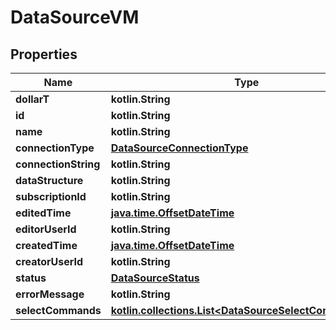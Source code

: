 
# DataSourceVM

## Properties
Name | Type | Description | Notes
------------ | ------------- | ------------- | -------------
**dollarT** | **kotlin.String** |  | 
**id** | **kotlin.String** |  |  [optional]
**name** | **kotlin.String** |  |  [optional]
**connectionType** | [**DataSourceConnectionType**](DataSourceConnectionType.md) |  |  [optional]
**connectionString** | **kotlin.String** |  |  [optional]
**dataStructure** | **kotlin.String** |  |  [optional]
**subscriptionId** | **kotlin.String** |  |  [optional]
**editedTime** | [**java.time.OffsetDateTime**](java.time.OffsetDateTime.md) |  |  [optional]
**editorUserId** | **kotlin.String** |  |  [optional]
**createdTime** | [**java.time.OffsetDateTime**](java.time.OffsetDateTime.md) |  |  [optional]
**creatorUserId** | **kotlin.String** |  |  [optional]
**status** | [**DataSourceStatus**](DataSourceStatus.md) |  |  [optional]
**errorMessage** | **kotlin.String** |  |  [optional]
**selectCommands** | [**kotlin.collections.List&lt;DataSourceSelectCommandVM&gt;**](DataSourceSelectCommandVM.md) |  |  [optional]



